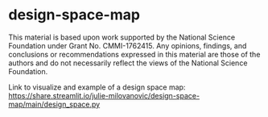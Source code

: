# design-space-map

This material is based upon work supported by the National Science Foundation under Grant No. CMMI-1762415. Any opinions, findings, and conclusions or recommendations expressed in this material are those of the authors and do not necessarily reflect the views of the National Science Foundation.

Link to visualize and example of a design space map: https://share.streamlit.io/julie-milovanovic/design-space-map/main/design_space.py
